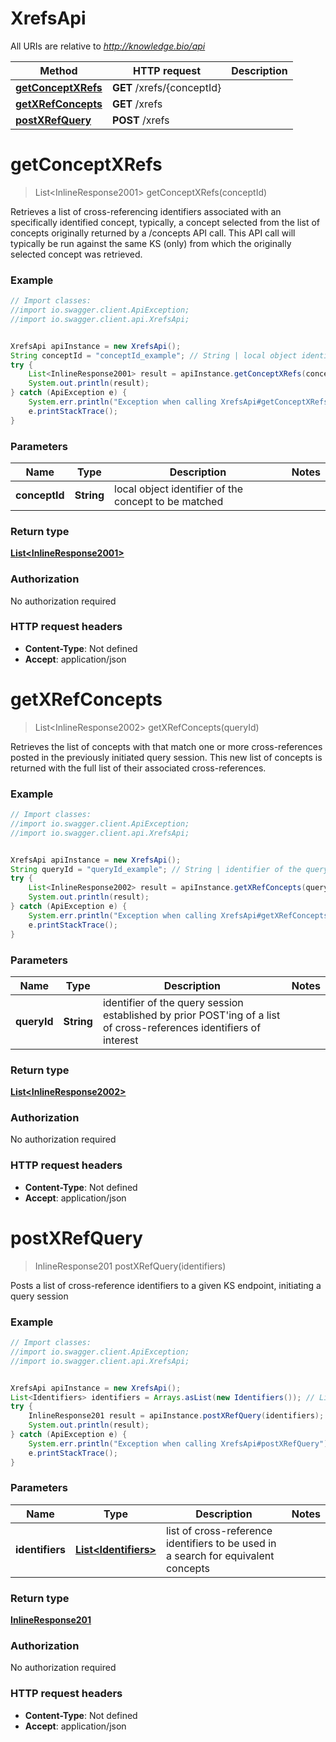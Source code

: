 # XrefsApi

All URIs are relative to *http://knowledge.bio/api*

Method | HTTP request | Description
------------- | ------------- | -------------
[**getConceptXRefs**](XrefsApi.md#getConceptXRefs) | **GET** /xrefs/{conceptId} | 
[**getXRefConcepts**](XrefsApi.md#getXRefConcepts) | **GET** /xrefs | 
[**postXRefQuery**](XrefsApi.md#postXRefQuery) | **POST** /xrefs | 


<a name="getConceptXRefs"></a>
# **getConceptXRefs**
> List&lt;InlineResponse2001&gt; getConceptXRefs(conceptId)



Retrieves a list of cross-referencing identifiers associated with an specifically identified concept, typically, a concept selected from the list of concepts originally returned by a /concepts API call. This API call will typically be run against the same KS (only) from which the originally selected concept was retrieved. 

### Example
```java
// Import classes:
//import io.swagger.client.ApiException;
//import io.swagger.client.api.XrefsApi;


XrefsApi apiInstance = new XrefsApi();
String conceptId = "conceptId_example"; // String | local object identifier of the concept to be matched
try {
    List<InlineResponse2001> result = apiInstance.getConceptXRefs(conceptId);
    System.out.println(result);
} catch (ApiException e) {
    System.err.println("Exception when calling XrefsApi#getConceptXRefs");
    e.printStackTrace();
}
```

### Parameters

Name | Type | Description  | Notes
------------- | ------------- | ------------- | -------------
 **conceptId** | **String**| local object identifier of the concept to be matched |

### Return type

[**List&lt;InlineResponse2001&gt;**](InlineResponse2001.md)

### Authorization

No authorization required

### HTTP request headers

 - **Content-Type**: Not defined
 - **Accept**: application/json

<a name="getXRefConcepts"></a>
# **getXRefConcepts**
> List&lt;InlineResponse2002&gt; getXRefConcepts(queryId)



Retrieves the list of concepts with that match one or more cross-references posted in the previously initiated query session. This new list of concepts is returned with the full list of their associated cross-references. 

### Example
```java
// Import classes:
//import io.swagger.client.ApiException;
//import io.swagger.client.api.XrefsApi;


XrefsApi apiInstance = new XrefsApi();
String queryId = "queryId_example"; // String | identifier of the query session established by prior POST'ing of a list of cross-references identifiers of interest 
try {
    List<InlineResponse2002> result = apiInstance.getXRefConcepts(queryId);
    System.out.println(result);
} catch (ApiException e) {
    System.err.println("Exception when calling XrefsApi#getXRefConcepts");
    e.printStackTrace();
}
```

### Parameters

Name | Type | Description  | Notes
------------- | ------------- | ------------- | -------------
 **queryId** | **String**| identifier of the query session established by prior POST&#39;ing of a list of cross-references identifiers of interest  |

### Return type

[**List&lt;InlineResponse2002&gt;**](InlineResponse2002.md)

### Authorization

No authorization required

### HTTP request headers

 - **Content-Type**: Not defined
 - **Accept**: application/json

<a name="postXRefQuery"></a>
# **postXRefQuery**
> InlineResponse201 postXRefQuery(identifiers)



Posts a list of cross-reference identifiers to a given KS endpoint, initiating a query session 

### Example
```java
// Import classes:
//import io.swagger.client.ApiException;
//import io.swagger.client.api.XrefsApi;


XrefsApi apiInstance = new XrefsApi();
List<Identifiers> identifiers = Arrays.asList(new Identifiers()); // List<Identifiers> | list of cross-reference identifiers to be used in a search for equivalent concepts 
try {
    InlineResponse201 result = apiInstance.postXRefQuery(identifiers);
    System.out.println(result);
} catch (ApiException e) {
    System.err.println("Exception when calling XrefsApi#postXRefQuery");
    e.printStackTrace();
}
```

### Parameters

Name | Type | Description  | Notes
------------- | ------------- | ------------- | -------------
 **identifiers** | [**List&lt;Identifiers&gt;**](Identifiers.md)| list of cross-reference identifiers to be used in a search for equivalent concepts  |

### Return type

[**InlineResponse201**](InlineResponse201.md)

### Authorization

No authorization required

### HTTP request headers

 - **Content-Type**: Not defined
 - **Accept**: application/json

